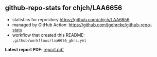 ## github-repo-stats for chjch/LAA6656

- statistics for repository https://github.com/chjch/LAA6656
- managed by GitHub Action: https://github.com/jgehrcke/github-repo-stats
- workflow that created this README: `.github/workflows/laa6656_ghrs.yml`

**Latest report PDF**: [report.pdf](https://github.com/chjch/LAA6656/raw/laa6656_ghrs/chjch/LAA6656/latest-report/report.pdf)

